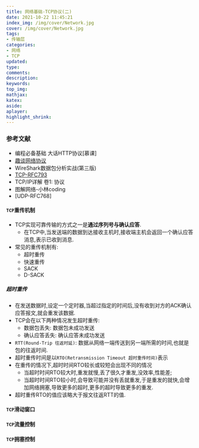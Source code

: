 ```yaml
---
title: 网络基础-TCP协议(二)
date: 2021-10-22 11:45:21
index_img: /img/cover/Network.jpg
cover: /img/cover/Network.jpg
tags:
- 传输层
categories:
- 网络
- TCP
updated:
type:
comments:
description:
keywords:
top_img:
mathjax:
katex:
aside:
aplayer:
highlight_shrink:
---
```


### 参考文献

* 编程必备基础 大话HTTP协议[慕课]
* [趣谈网络协议](https://time.geekbang.org/column/intro/85)
* WireShark数据包分析实战(第三版)
* [TCP-RFC793](https://www.ietf.org/rfc/rfc793.txt)
* TCP/IP详解 卷1: 协议
* 图解网络-小林coding
* [UDP-RFC768]

#### `TCP`重传机制

* TCP实现可靠传输的方式之一是**通过序列号与确认应答**.
  * 在TCP中,当发送端的数据到达接收主机时,接收端主机会返回一个确认应答消息,表示已收到消息.
* 常见的重传机制有:
  * 超时重传
  * 快速重传
  * SACK
  * D-SACK

##### 超时重传

* 在发送数据时,设定一个定时器,当超过指定的时间后,没有收到对方的ACK确认应答报文,就会重发该数据.
* TCP会在以下两种情况发生超时重传:
  * 数据包丢失: 数据包未成功发送
  * 确认应答丢失: 确认应答未成功发送
* `RTT(Round-Trip 往返时延)`: 数据从网络一端传送到另一端所需的时间,也就是包的往返时间.
* 超时重传时间是以`RTO(Retransmission Timeout 超时重传时间)`表示
* 在重传的情况下,超时时间RTO较长或较短会出现不同的情况
  * 当超时时间RTO较大时,重发就慢,丢了很久才重发,没效率,性能差;
  * 当超时时间RTO较小时,会导致可能并没有丢就重发,于是重发的就快,会增加网络拥塞,导致更多的超时,更多的超时导致更多的重发.
* 超时重传RTO的值应该略大于报文往返RTT的值.

#### `TCP`滑动窗口

#### `TCP`流量控制

#### `TCP`拥塞控制

